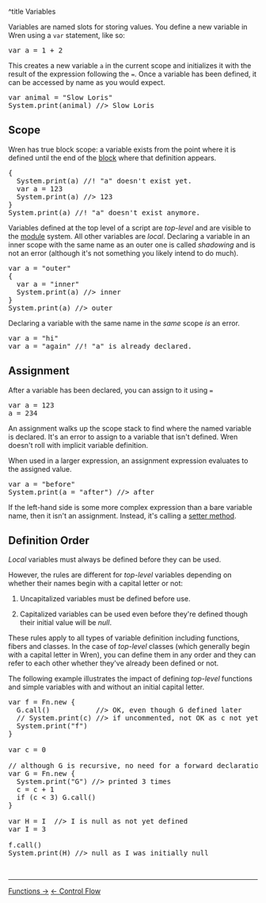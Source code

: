 ^title Variables

Variables are named slots for storing values. You define a new variable in Wren
using a `var` statement, like so:

<pre class="snippet">
var a = 1 + 2
</pre>

This creates a new variable `a` in the current scope and initializes it with
the result of the expression following the `=`. Once a variable has been
defined, it can be accessed by name as you would expect.

<pre class="snippet">
var animal = "Slow Loris"
System.print(animal) //> Slow Loris
</pre>

## Scope

Wren has true block scope: a variable exists from the point where it is defined
until the end of the [block](syntax.html#blocks) where that definition appears.

<pre class="snippet">
{
  System.print(a) //! "a" doesn't exist yet.
  var a = 123
  System.print(a) //> 123
}
System.print(a) //! "a" doesn't exist anymore.
</pre>

Variables defined at the top level of a script are *top-level* and are visible
to the [module](modularity.html) system. All other variables are *local*.
Declaring a variable in an inner scope with the same name as an outer one is
called *shadowing* and is not an error (although it's not something you likely
intend to do much).

<pre class="snippet">
var a = "outer"
{
  var a = "inner"
  System.print(a) //> inner
}
System.print(a) //> outer
</pre>

Declaring a variable with the same name in the *same* scope *is* an error.

<pre class="snippet">
var a = "hi"
var a = "again" //! "a" is already declared.
</pre>

## Assignment

After a variable has been declared, you can assign to it using `=`

<pre class="snippet">
var a = 123
a = 234
</pre>

An assignment walks up the scope stack to find where the named variable is
declared. It's an error to assign to a variable that isn't defined. Wren
doesn't roll with implicit variable definition.

When used in a larger expression, an assignment expression evaluates to the
assigned value.

<pre class="snippet">
var a = "before"
System.print(a = "after") //> after
</pre>

If the left-hand side is some more complex expression than a bare variable name,
then it isn't an assignment. Instead, it's calling a [setter method][].

[setter method]: method-calls.html#setters

## Definition Order

*Local* variables must always be defined before they can be used.

However, the rules are different for *top-level* variables depending on whether their names begin with a capital letter or not:

1. Uncapitalized variables must be defined before use.

2. Capitalized variables can be used even before they're defined though their initial value will be *null*.

These rules apply to all types of variable definition including functions, fibers and classes. In the case of *top-level* classes (which generally begin with a capital letter in Wren), you can define them in any order and they can refer to each other whether they've already been defined or not.

The following example illustrates the impact of defining *top-level* functions and simple variables with and without an initial capital letter.

<pre class="snippet">
var f = Fn.new {
  G.call()           //> OK, even though G defined later
  // System.print(c) //> if uncommented, not OK as c not yet defined
  System.print("f")
}

var c = 0

// although G is recursive, no need for a forward declaration
var G = Fn.new {
  System.print("G") //> printed 3 times
  c = c + 1
  if (c < 3) G.call()
}

var H = I  //> I is null as not yet defined
var I = 3

f.call()
System.print(H) //> null as I was initially null
</pre>

<br><hr>
<a class="right" href="functions.html">Functions &rarr;</a>
<a href="control-flow.html">&larr; Control Flow</a>
